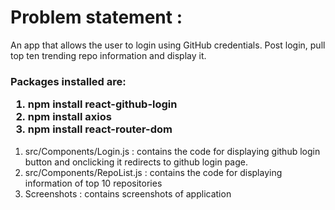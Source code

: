 <h1>Problem statement :</h1>
<p> An app that allows the user to login using GitHub credentials. Post login, pull top ten trending repo information and display it.
</p>

<h3>Packages installed are:
  <ol>
    <li> npm install react-github-login </li>
    <li> npm install axios</li>
    <li> npm install react-router-dom</li>
    </ol>
</h3>

<p><ol><li> src/Components/Login.js : contains the code for displaying github login button and onclicking it redirects to github login page.</li>
<li> src/Components/RepoList.js : contains the code for displaying information of top 10 repositories</li>
  <li>Screenshots : contains screenshots of application</li>
  </ol>
</p>
